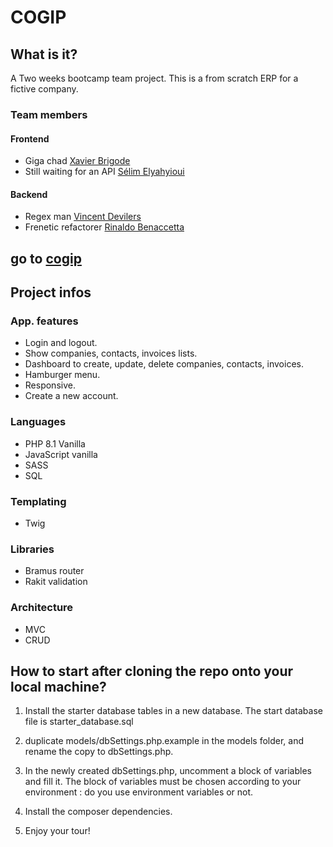 # COGIP

## What is it?

A Two weeks bootcamp team project.
This is a from scratch ERP for a fictive company.

### Team members

#### Frontend
- Giga chad [Xavier Brigode](https://github.com/LoaW)
- Still waiting for an API [Sélim Elyahyioui](https://github.com/selim9106)

#### Backend
- Regex man [Vincent Devilers](https://github.com/VincentDevi)
- Frenetic refactorer [Rinaldo Benaccetta](https://github.com/RinaldoBenaccetta)

## go to [cogip](https://)

## Project infos

### App. features
- Login and logout.
- Show companies, contacts, invoices lists.
- Dashboard to create, update, delete companies, contacts, invoices.
- Hamburger menu.
- Responsive.
- Create a new account.

### Languages
- PHP 8.1 Vanilla
- JavaScript vanilla
- SASS
- SQL

### Templating
- Twig

### Libraries
- Bramus router
- Rakit validation

### Architecture
- MVC
- CRUD

## How to start after cloning the repo onto your local machine?

1. Install the starter database tables in a new database. The start database file is starter_database.sql

2. duplicate models/dbSettings.php.example in the models folder, and rename the copy to dbSettings.php.

3. In the newly created dbSettings.php, uncomment a block of variables and fill it. The block of variables must be chosen according to your environment : do you use environment variables or not.

4. Install the composer dependencies.

5. Enjoy your tour!

